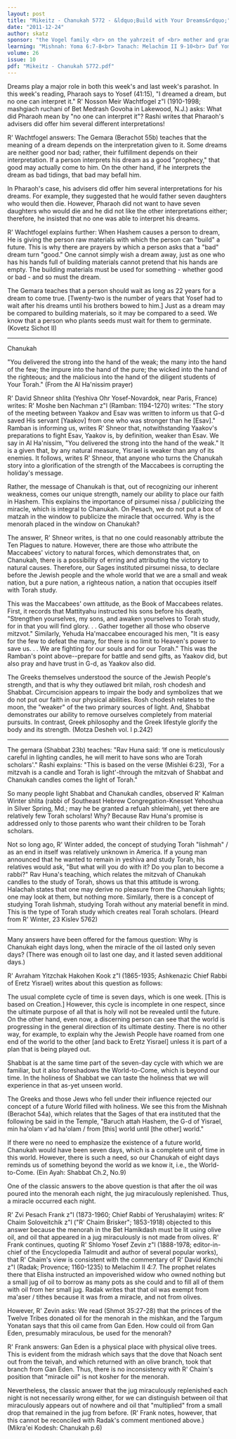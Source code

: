 ```yaml
---
layout: post
title: "Mikeitz - Chanukah 5772 - &ldquo;Build with Your Dreams&rdquo;"
date: "2011-12-24"
author: skatz
sponsor: "the Vogel family <br> on the yahrzeit of <br> mother and grandmother <br> Miriam bat Yehuda Leib a\"h <br> (Mary Kalkstein)"
learning: "Mishnah: Yoma 6:7-8<br> Tanach: Melachim II 9-10<br> Daf Yomi (Bavli): Bechorot 40<br> Daf Yomi (Yerushalmi): Yoma 40"
volume: 26
issue: 10
pdf: "Mikeitz - Chanukah 5772.pdf"
---
```


Dreams play a major role in both this week's and last week's parashot. In this week's reading, Pharaoh says to Yosef (41:15), "I dreamed a dream, but no one can interpret it." R' Nosson Meir Wachtfogel z"l (1910-1998; mashgiach ruchani of Bet Medrash Govoha in Lakewood, N.J.) asks: What did Pharaoh mean by "no one can interpret it"? Rashi writes that Pharaoh's advisers did offer him several different interpretations!

R' Wachtfogel answers: The Gemara (Berachot 55b) teaches that the meaning of a dream depends on the interpretation given to it. Some dreams are neither good nor bad; rather, their fulfillment depends on their interpretation. If a person interprets his dream as a good "prophecy," that good may actually come to him. On the other hand, if he interprets the dream as bad tidings, that bad may befall him.

In Pharaoh's case, his advisers did offer him several interpretations for his dreams. For example, they suggested that he would father seven daughters who would then die. However, Pharaoh did not want to have seven daughters who would die and he did not like the other interpretations either; therefore, he insisted that no one was able to interpret his dreams.

R' Wachtfogel explains further: When Hashem causes a person to dream, He is giving the person raw materials with which the person can "build" a future. This is why there are prayers by which a person asks that a "bad" dream turn "good." One cannot simply wish a dream away, just as one who has his hands full of building materials cannot pretend that his hands are empty. The building materials must be used for something - whether good or bad - and so must the dream.

The Gemara teaches that a person should wait as long as 22 years for a dream to come true. \[Twenty-two is the number of years that Yosef had to wait after his dreams until his brothers bowed to him.\] Just as a dream may be compared to building materials, so it may be compared to a seed. We know that a person who plants seeds must wait for them to germinate. (Kovetz Sichot II)

********

Chanukah

"You delivered the strong into the hand of the weak; the many into the hand of the few; the impure into the hand of the pure; the wicked into the hand of the righteous; and the malicious into the hand of the diligent students of Your Torah." (From the Al Ha'nissim prayer)

R' David Shneor shlita (Yeshiva Ohr Yosef-Novardok, near Paris, France) writes: R' Moshe ben Nachman z"l (Ramban: 1194-1270) writes: "The story of the meeting between Yaakov and Esav was written to inform us that G-d saved His servant \[Yaakov\] from one who was stronger than he \[Esav\]." Ramban is informing us, writes R' Shneor that, notwithstanding Yaakov's preparations to fight Esav, Yaakov is, by definition, weaker than Esav. We say in Al Ha'nissim, "You delivered the strong into the hand of the weak." It is a given that, by any natural measure, Yisrael is weaker than any of its enemies. It follows, writes R' Shneor, that anyone who turns the Chanukah story into a glorification of the strength of the Maccabees is corrupting the holiday's message.

Rather, the message of Chanukah is that, out of recognizing our inherent weakness, comes our unique strength, namely our ability to place our faith in Hashem. This explains the importance of pirsumei nissa / publicizing the miracle, which is integral to Chanukah. On Pesach, we do not put a box of matzah in the window to publicize the miracle that occurred. Why is the menorah placed in the window on Chanukah?

The answer, R' Shneor writes, is that no one could reasonably attribute the Ten Plagues to nature. However, there are those who attribute the Maccabees' victory to natural forces, which demonstrates that, on Chanukah, there is a possibility of erring and attributing the victory to natural causes. Therefore, our Sages instituted pirsumei nissa, to declare before the Jewish people and the whole world that we are a small and weak nation, but a pure nation, a righteous nation, a nation that occupies itself with Torah study.

This was the Maccabees' own attitude, as the Book of Maccabees relates. First, it records that Mattityahu instructed his sons before his death, "Strengthen yourselves, my sons, and awaken yourselves to Torah study, for in that you will find glory. . . Gather together all those who observe mitzvot." Similarly, Yehuda Ha'maccabee encouraged his men, "It is easy for the few to defeat the many, for there is no limit to Heaven's power to save us. . . We are fighting for our souls and for our Torah." This was the Ramban's point above--prepare for battle and send gifts, as Yaakov did, but also pray and have trust in G-d, as Yaakov also did.

The Greeks themselves understood the source of the Jewish People's strength, and that is why they outlawed brit milah, rosh chodesh and Shabbat. Circumcision appears to impair the body and symbolizes that we do not put our faith in our physical abilities. Rosh chodesh relates to the moon, the "weaker" of the two primary sources of light. And, Shabbat demonstrates our ability to remove ourselves completely from material pursuits. In contrast, Greek philosophy and the Greek lifestyle glorify the body and its strength. (Motza Desheh vol. I p.242)

********

The gemara (Shabbat 23b) teaches: "Rav Huna said: &lsquo;If one is meticulously careful in lighting candles, he will merit to have sons who are Torah scholars'." Rashi explains: "This is based on the verse (Mishlei 6:23), &lsquo;For a mitzvah is a candle and Torah is light'-through the mitzvah of Shabbat and Chanukah candles comes the light of Torah."

So many people light Shabbat and Chanukah candles, observed R' Kalman Winter shlita (rabbi of Southeast Hebrew Congregation-Knesset Yehoshua in Silver Spring, Md.; may he be granted a refuah shleimah), yet there are relatively few Torah scholars! Why? Because Rav Huna's promise is addressed only to those parents who want their children to be Torah scholars.

Not so long ago, R' Winter added, the concept of studying Torah "lishmah" / as an end in itself was relatively unknown in America. If a young man announced that he wanted to remain in yeshiva and study Torah, his relatives would ask, "But what will you do with it? Do you plan to become a rabbi?" Rav Huna's teaching, which relates the mitzvah of Chanukah candles to the study of Torah, shows us that this attitude is wrong. Halachah states that one may derive no pleasure from the Chanukah lights; one may look at them, but nothing more. Similarly, there is a concept of studying Torah lishmah, studying Torah without any material benefit in mind. This is the type of Torah study which creates real Torah scholars. (Heard from R' Winter, 23 Kislev 5762)

********

Many answers have been offered for the famous question: Why is Chanukah eight days long, when the miracle of the oil lasted only seven days? (There was enough oil to last one day, and it lasted seven additional days.)

R' Avraham Yitzchak Hakohen Kook z"l (1865-1935; Ashkenazic Chief Rabbi of Eretz Yisrael) writes about this question as follows:

The usual complete cycle of time is seven days, which is one week. \[This is based on Creation.\] However, this cycle is incomplete in one respect, since the ultimate purpose of all that is holy will not be revealed until the future. On the other hand, even now, a discerning person can see that the world is progressing in the general direction of its ultimate destiny. There is no other way, for example, to explain why the Jewish People have roamed from one end of the world to the other \[and back to Eretz Yisrael\] unless it is part of a plan that is being played out.

Shabbat is at the same time part of the seven-day cycle with which we are familiar, but it also foreshadows the World-to-Come, which is beyond our time. In the holiness of Shabbat we can taste the holiness that we will experience in that as-yet unseen world.

The Greeks and those Jews who fell under their influence rejected our concept of a future World filled with holiness. We see this from the Mishnah (Berachot 54a), which relates that the Sages of that era instituted that the following be said in the Temple, "Baruch attah Hashem, the G-d of Yisrael, min ha'olam v'ad ha'olam / from \[this\] world until \[the other\] world."

If there were no need to emphasize the existence of a future world, Chanukah would have been seven days, which is a complete unit of time in this world. However, there is such a need, so our Chanukah of eight days reminds us of something beyond the world as we know it, i.e., the World- to-Come. (Ein Ayah: Shabbat Ch.2, No.9)

One of the classic answers to the above question is that after the oil was poured into the menorah each night, the jug miraculously replenished. Thus, a miracle occurred each night.

R' Zvi Pesach Frank z"l (1873-1960; Chief Rabbi of Yerushalayim) writes: R' Chaim Soloveitchik z"l ("R' Chaim Brisker"; 1853-1918) objected to this answer because the menorah in the Bet Hamikdash must be lit using olive oil, and oil that appeared in a jug miraculously is not made from olives. R' Frank continues, quoting R' Shlomo Yosef Zevin z"l (1888-1978; editor-in-chief of the Encyclopedia Talmudit and author of several popular works), that R' Chaim's view is consistent with the commentary of R' David Kimchi z"l (Radak; Provence; 1160-1235) to Melachim II 4:7. The prophet relates there that Elisha instructed an impoverished widow who owned nothing but a small jug of oil to borrow as many pots as she could and to fill all of them with oil from her small jug. Radak writes that that oil was exempt from ma'aser / tithes because it was from a miracle, and not from olives.

However, R' Zevin asks: We read (Shmot 35:27-28) that the princes of the Twelve Tribes donated oil for the menorah in the mishkan, and the Targum Yonatan says that this oil came from Gan Eden. How could oil from Gan Eden, presumably miraculous, be used for the menorah?

R' Frank answers: Gan Eden is a physical place with physical olive trees. This is evident from the midrash which says that the dove that Noach sent out from the teivah, and which returned with an olive branch, took that branch from Gan Eden. Thus, there is no inconsistency with R' Chaim's position that "miracle oil" is not kosher for the menorah.

Nevertheless, the classic answer that the jug miraculously replenished each night is not necessarily wrong either, for we can distinguish between oil that miraculously appears out of nowhere and oil that "multiplied" from a small drop that remained in the jug from before. (R' Frank notes, however, that this cannot be reconciled with Radak's comment mentioned above.) (Mikra'ei Kodesh: Chanukah p.6)

